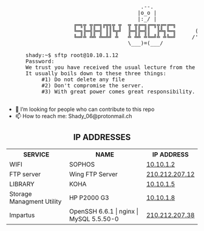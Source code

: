 <pre>

									      .--.
									     |o_o |
									     |:_/ |
				     ╔═╗╦ ╦╔═╗╔╦╗╦ ╦  ╦ ╦╔═╗╔═╗╦╔═╔═╗       //   \ \
				     ╚═╗╠═╣╠═╣ ║║╚╦╝  ╠═╣╠═╣║  ╠╩╗╚═╗      (|     | )
				     ╚═╝╩ ╩╩ ╩═╩╝ ╩   ╩ ╩╩ ╩╚═╝╩ ╩╚═╝     /'\_   _/`\
									  \___)=(___/
									  
	  shady:~$ sftp root@10.10.1.12                                                                     
	  Password:                                                                                          
	  We trust you have received the usual lecture from the local System Administrator.                  
	  It usually boils down to these three things:                                                       
		   #1) Do not delete any file                                                                
		   #2) Don't compromise the server.               
		   #3) With great power comes great responsibility.                                          

</pre>

<ul>
  <li>🤔 I’m looking for people who can contribute to this repo</li>
  <li>📫 How to reach me: Shady_06@protonmail.ch</li>
</ul>

<!-- <h3>CONNECT TO THE NETWORK BEFORE ACCESSING THE FTP SERVER, LOGIN TO SOPHOS DOESN'T MATTER JUST BE CONNECTED TO THE NETWORK</h3> -->

<center>
	<h2>IP ADDRESSES</h2>
	<table>
	  <tr>
		<th>SERVICE</th>
		<th>NAME</th>
		<th>IP ADDRESS</th>
	  </tr>
	  </tr>
		<td> WIFI </td>
		<td> SOPHOS </td>
		<td><a href="https://10.10.1.2:8090/httpclient.html">10.10.1.2</a></td>
	 </tr>
	   </tr>
		<td> FTP server </td>
		<td> Wing FTP Server </td>
		<td><a href="http://210.212.207.12/login.html">210.212.207.12</a></td>
	 </tr>
	 </tr>
	   </tr>
		<td> LIBRARY </td>
		<td> KOHA </td>
		<td><a href="http://10.10.1.5/inout/login.php">10.10.1.5</a></td>
	 </tr>
	 </tr>
	   </tr>
		<td> Storage Managment Utility </td>
		<td> HP P2000 G3 </td>
		<td><a href="http://10.10.1.8">10.10.1.8</a></td>
	 </tr>
	</tr>
	   </tr>
		<td> Impartus </td>
		<td>OpenSSH 6.6.1 | nginx | MySQL 5.5.50-0</td>
		<td><a href="http://210.212.207.38/login/#/">210.212.207.38</a></td>
	 </tr>
	</table>
</center>
